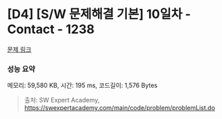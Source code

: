 # [D4] [S/W 문제해결 기본] 10일차 - Contact - 1238 

[문제 링크](https://swexpertacademy.com/main/code/problem/problemDetail.do?contestProbId=AV15B1cKAKwCFAYD) 

### 성능 요약

메모리: 59,580 KB, 시간: 195 ms, 코드길이: 1,576 Bytes



> 출처: SW Expert Academy, https://swexpertacademy.com/main/code/problem/problemList.do